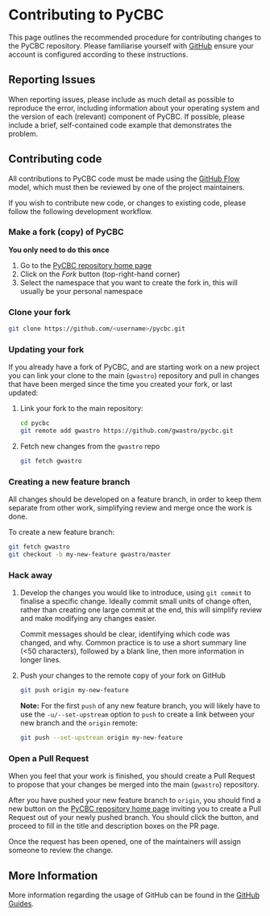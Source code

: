 # Contributing to PyCBC

This page outlines the recommended procedure for contributing changes to the PyCBC repository. Please familiarise yourself with [GitHub](https://github.com) ensure your account is configured according to these instructions.

## Reporting Issues

When reporting issues, please include as much detail as possible to reproduce the error, including information about your operating system and the version of each (relevant) component of PyCBC.
If possible, please include a brief, self-contained code example that demonstrates the problem.

## Contributing code

All contributions to PyCBC code must be made using the [GitHub Flow](https://guides.github.com/introduction/flow/) model, which must then be reviewed by one of the project maintainers.

If you wish to contribute new code, or changes to existing code, please follow the following development workflow.

### Make a fork (copy) of PyCBC

**You only need to do this once**

1. Go to the [PyCBC repository home page](https://github.com/gwastro/pycbc)
2. Click on the *Fork* button (top-right-hand corner)
3. Select the namespace that you want to create the fork in, this will usually be your personal namespace

### Clone your fork

```bash
git clone https://github.com/<username>/pycbc.git
```

### Updating your fork

If you already have a fork of PyCBC, and are starting work on a new project you can link your clone to the main (`gwastro`) repository and pull in changes that have been merged since the time you created your fork, or last updated:

1. Link your fork to the main repository:

    ```bash
    cd pycbc
    git remote add gwastro https://github.com/gwastro/pycbc.git
    ```

2. Fetch new changes from the `gwastro` repo

    ```bash
    git fetch gwastro
    ```

### Creating a new feature branch

All changes should be developed on a feature branch, in order to keep them separate from other work, simplifying review and merge once the work is done.

To create a new feature branch:

```bash
git fetch gwastro
git checkout -b my-new-feature gwastro/master
```

### Hack away

1. Develop the changes you would like to introduce, using `git commit` to finalise a specific change.
   Ideally commit small units of change often, rather than creating one large commit at the end, this will simplify review and make modifying any changes easier.

    Commit messages should be clear, identifying which code was changed, and why.
   Common practice is to use a short summary line (<50 characters), followed by a blank line, then more information in longer lines.

2. Push your changes to the remote copy of your fork on GitHub

    ```bash
    git push origin my-new-feature
    ```
   **Note:** For the first `push` of any new feature branch, you will likely have to use the `-u/--set-upstream` option to `push` to create a link between your new branch and the `origin` remote:

    ```bash
    git push --set-upstream origin my-new-feature
    ```

### Open a Pull Request

When you feel that your work is finished, you should create a Pull Request to propose that your changes be merged into the main (`gwastro`) repository.

After you have pushed your new feature branch to `origin`, you should find a new button on the [PyCBC repository home page](https://github.com/gwastro/pycbc/) inviting you to create a Pull Request out of your newly pushed branch.
You should click the button, and proceed to fill in the title and description boxes on the PR page.

Once the request has been opened, one of the maintainers will assign someone to review the change.

## More Information

More information regarding the usage of GitHub can be found in the [GitHub Guides](https://guides.github.com/).
